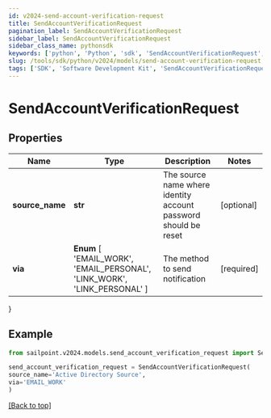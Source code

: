 ```yaml
---
id: v2024-send-account-verification-request
title: SendAccountVerificationRequest
pagination_label: SendAccountVerificationRequest
sidebar_label: SendAccountVerificationRequest
sidebar_class_name: pythonsdk
keywords: ['python', 'Python', 'sdk', 'SendAccountVerificationRequest', 'V2024SendAccountVerificationRequest'] 
slug: /tools/sdk/python/v2024/models/send-account-verification-request
tags: ['SDK', 'Software Development Kit', 'SendAccountVerificationRequest', 'V2024SendAccountVerificationRequest']
---
```


# SendAccountVerificationRequest


## Properties

Name | Type | Description | Notes
------------ | ------------- | ------------- | -------------
**source_name** | **str** | The source name where identity account password should be reset | [optional] 
**via** |  **Enum** [  'EMAIL_WORK',    'EMAIL_PERSONAL',    'LINK_WORK',    'LINK_PERSONAL' ] | The method to send notification | [required]
}

## Example

```python
from sailpoint.v2024.models.send_account_verification_request import SendAccountVerificationRequest

send_account_verification_request = SendAccountVerificationRequest(
source_name='Active Directory Source',
via='EMAIL_WORK'
)

```
[[Back to top]](#) 

